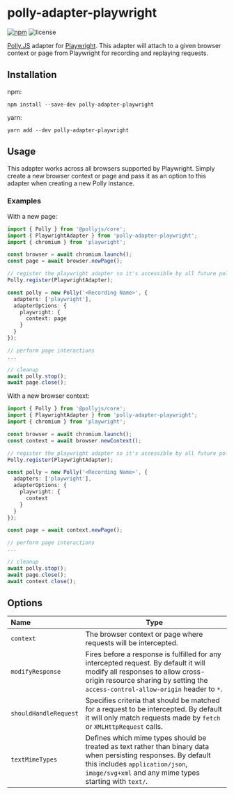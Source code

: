# polly-adapter-playwright

[![npm](https://shields.io/npm/v/polly-adapter-playwright)](https://www.npmjs.com/package/polly-adapter-playwright)
![license](https://shields.io/github/license/redabacha/polly-adapter-playwright)

[Polly.JS](https://netflix.github.io/pollyjs/#/) adapter for [Playwright](https://playwright.dev/). This adapter will attach to a given browser context or page from Playwright for recording and replaying requests.

## Installation

npm:

```
npm install --save-dev polly-adapter-playwright
```

yarn:

```
yarn add --dev polly-adapter-playwright
```

## Usage

This adapter works across all browsers supported by Playwright. Simply create a new browser context or page and pass it as an option to this adapter when creating a new Polly instance.

### Examples

With a new page:

```ts
import { Polly } from '@pollyjs/core';
import { PlaywrightAdapter } from 'polly-adapter-playwright';
import { chromium } from 'playwright';

const browser = await chromium.launch();
const page = await browser.newPage();

// register the playwright adapter so it's accessible by all future polly instances
Polly.register(PlaywrightAdapter);

const polly = new Polly('<Recording Name>', {
  adapters: ['playwright'],
  adapterOptions: {
    playwright: {
      context: page
    }
  }
});

// perform page interactions
...

// cleanup
await polly.stop();
await page.close();
```

With a new browser context:

```ts
import { Polly } from '@pollyjs/core';
import { PlaywrightAdapter } from 'polly-adapter-playwright';
import { chromium } from 'playwright';

const browser = await chromium.launch();
const context = await browser.newContext();

// register the playwright adapter so it's accessible by all future polly instances
Polly.register(PlaywrightAdapter);

const polly = new Polly('<Recording Name>', {
  adapters: ['playwright'],
  adapterOptions: {
    playwright: {
      context
    }
  }
});

const page = await context.newPage();

// perform page interactions
...

// cleanup
await polly.stop();
await page.close();
await context.close();
```

## Options

| Name                  | Type                                                                                                                                                                                                         |
| :-------------------- | ------------------------------------------------------------------------------------------------------------------------------------------------------------------------------------------------------------ |
| `context`             | The browser context or page where requests will be intercepted.                                                                                                                                              |
| `modifyResponse`      | Fires before a response is fulfilled for any intercepted request. By default it will modify all responses to allow cross-origin resource sharing by setting the `access-control-allow-origin` header to `*`. |
| `shouldHandleRequest` | Specifies criteria that should be matched for a request to be intercepted. By default it will only match requests made by `fetch` or `XMLHttpRequest` calls.                                                 |
| `textMimeTypes`       | Defines which mime types should be treated as text rather than binary data when persisting responses. By default this includes `application/json`, `image/svg+xml` and any mime types starting with `text/`. |
